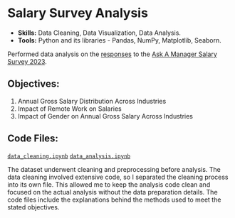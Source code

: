 # Salary Survey Analysis
* **Skills:** Data Cleaning, Data Visualization, Data Analysis. <br>
* **Tools:** Python and its libraries - Pandas, NumPy, Matplotlib, Seaborn.

Performed data analysis on the [responses](https://docs.google.com/spreadsheets/d/1ioUjhnz6ywSpEbARI-G3RoPyO0NRBqrJnWf-7C_eirs/edit?resourcekey=&gid=1854892322#gid=1854892322) to the [Ask A Manager Salary Survey 2023](https://docs.google.com/forms/d/10sn2XFmvjtRxrw7vedkpSp3cAd2kvKrOjnqHpeUXl4U/viewform?edit_requested=true).

## Objectives:
1. Annual Gross Salary Distribution Across Industries
2. Impact of Remote Work on Salaries
3. Impact of Gender on Annual Gross Salary Across Industries

## Code Files:
[`data_cleaning.ipynb`](https://github.com/mabdullah2971/Portfolio/blob/main/Salary%20Survey%20Analysis/data_cleaning.ipynb)
[`data_analysis.ipynb`](https://github.com/mabdullah2971/Portfolio/blob/main/Salary%20Survey%20Analysis/data_analysis.ipynb)

The dataset underwent cleaning and preprocessing before analysis. The data cleaning involved extensive code, so I separated the 
cleaning process into its own file. This allowed me to keep the analysis code clean and focused on the actual analysis 
without the data preparation details. The code files include the explanations behind the methods used to meet the stated objectives.